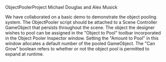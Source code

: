 ObjectPoolerProject
Michael Douglas and Alex Musick

We have collaborated on a basic demo to demonstrate the object pooling system. The ObjectPooler script should be attached to a Scene Controller GameObject that persists throughout the scene. The object the designer wishes to pool can be assigned in the "Object to Pool" toolbar incorporated in the Object Pooler Inspector window. Setting the "Amount to Pool" in this window allocates a default number of the pooled GameObject. The "Can Grow" boolean refers to whether or not the object pool is permitted to expand at runtime.
